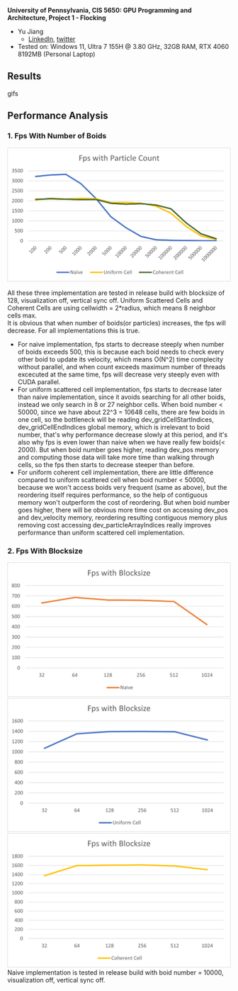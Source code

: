 **University of Pennsylvania, CIS 5650: GPU Programming and Architecture,
Project 1 - Flocking**

-   Yu Jiang
    -   [LinkedIn](https://www.linkedin.com/in/yu-jiang-450815328/), [twitter](https://x.com/lvtha0711)
-   Tested on: Windows 11, Ultra 7 155H @ 3.80 GHz, 32GB RAM, RTX 4060 8192MB (Personal Laptop)

## Results

gifs

## Performance Analysis

### 1. Fps With Number of Boids

![alt text](images/data/fps_with_particles.png)

All these three implementation are tested in release build with blocksize of 128, visualization off, vertical sync off. Uniform Scattered Cells and Coherent Cells are using cellwidth = 2\*radius, which means 8 neighbor cells max.  
It is obvious that when number of boids(or particles) increases, the fps will decrease. For all implementations this is true.

-   For naive implementation, fps starts to decrease steeply when number of boids exceeds 500, this is because each boid needs to check every other boid to update its velocity, which means O(N^2) time complecity without parallel, and when count exceeds maximum number of threads excecuted at the same time, fps will decrease very steeply even with CUDA parallel.
-   For uniform scattered cell implementation, fps starts to decrease later than naive implementation, since it avoids searching for all other boids, instead we only search in 8 or 27 neighbor cells. When boid number < 50000, since we have about 22^3 = 10648 cells, there are few boids in one cell, so the bottleneck will be reading dev_gridCellStartIndices, dev_gridCellEndIndices global memory, which is irrelevant to boid number, that's why performance decrease slowly at this period, and it's also why fps is even lower than naive when we have really few boids(< 2000). But when boid number goes higher, reading dev_pos memory and computing those data will take more time than walking through cells, so the fps then starts to decrease steeper than before.
-   For uniform coherent cell implementation, there are little difference compared to uniform scattered cell when boid number < 50000, because we won't access boids very frequent (same as above), but the reordering itself requires performance, so the help of contiguous memory won't outperform the cost of reordering. But when boid number goes higher, there will be obvious more time cost on accessing dev_pos and dev_velocity memory, reordering resulting contiguous memory plus removing cost accessing dev_particleArrayIndices really improves performance than uniform scattered cell implementation.

### 2. Fps With Blocksize

![alt text](images/data/fps_with_blocksize1.png) ![alt text](images/data/fps_with_blocksize2.png) ![alt text](images/data/fps_with_blocksize3.png)
Naive implementation is tested in release build with boid number = 10000, visualization off, vertical sync off.
